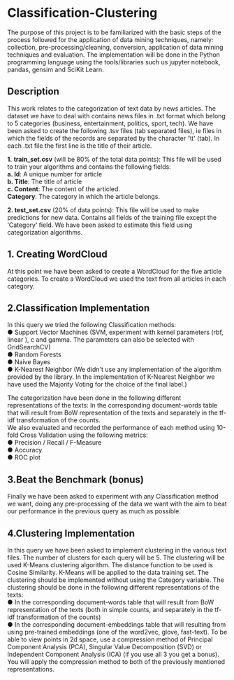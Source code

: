 # Classification-Clustering
The purpose of this project is to be familiarized with the basic steps of the process followed for the application of data mining techniques, namely: collection, pre-processing/cleaning, conversion, application of data mining techniques and evaluation. The implementation will be done in the Python programming language using the tools/libraries such us jupyter notebook, pandas, gensim and SciKit Learn.

## Description
This work relates to the categorization of text data by news articles. The dataset we have to deal with contains news files in .txt format which belong to 5 categories (business, entertainment, politics, sport, tech). We have been asked to create the following .tsv files (tab separated files), ie files in which the fields of the records are separated by the character '\t' (tab). In each .txt file the first line is the title of their article.  


**1.** **train_set.csv** (will be 80% of the total data points): This file will be used to train your algorithms and contains the following fields:  
**a. Id**: A unique number for article  
**b. Title**: The title of article  
**c. Content**: The content of the articled.  
**Category**: The category in which the article belongs.


**2. test_set.csv** (20% of data points): This file will be used to make predictions for new data. Contains all fields of the training file except the ‘Category’ field. We have been asked to estimate this field using categorization algorithms. 

## 1. Creating WordCloud 

At this point we have been asked to create a WordCloud for the five article categories. To create a WordCloud we used the text from all
articles in each category.  

## 2.Classification Implementation  
In this query we tried the following Classification methods:  
● Support Vector Machines (SVM, experiment with kernel parameters (rbf, linear ), c and gamma. The parameters can also be selected with GridSearchCV)  
● Random Forests  
● Naive Bayes  
● K-Nearest Neighbor (We didn't use any implementation of the algorithm provided by the library. In the implementation of K-Nearest Neighbor we have used the Majority Voting for the choice of the final label.)  

The categorization have been done in the following different representations of the texts: In the corresponding document-words table that will result from BoW representation of the texts and separately in the tf-idf transformation of the counts.  
We also evaluated and recorded the performance of each method using 10-fold Cross Validation using the following metrics:  
● Precision / Recall / F-Measure  
● Accuracy  
● ROC plot

## 3.Beat the Benchmark (bonus)  
Finally we have been asked to experiment with any Classification method we want, doing any pre-processing of the data we want with the aim to beat our performance in the previous query as much as possible.

## 4.Clustering Implementation  
In this query we have been asked to implement clustering in the various text files. The number of clusters for each query will be 5. The clustering will be used K-Means clustering algorithm. The distance function to be used is Cosine Similarity. K-Means will be applied to the data
training set. The clustering should be implemented without using the Category variable. The clustering should be done in the following different representations of the texts:  
● In the corresponding document-words table that will result from BoW representation of the texts (both in simple counts, and separately in the tf-idf transformation of the counts)  
● In the corresponding document-embeddings table that will resulting from using pre-trained embeddings (one of the word2vec, glove, fast-text). To be able to view points in 2d space, use a compression method of Principal Component Analysis (PCA), Singular Value Decomposition (SVD) or Independent Component Analysis (ICA) (if you use all 3 you get a bonus). You will apply the compression method to both of the previously mentioned representations.
